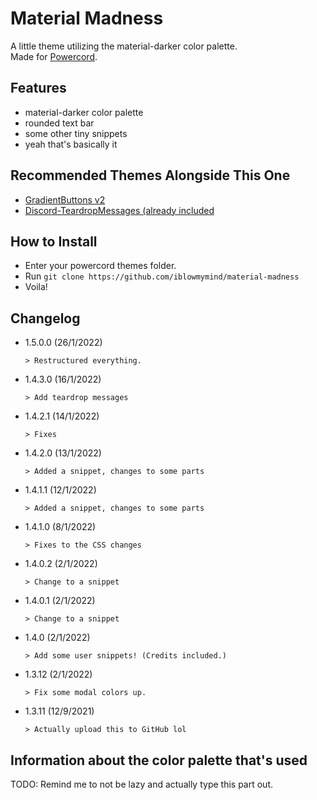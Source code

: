 # Material Madness

A little theme utilizing the material-darker color palette.  
Made for [Powercord](https://powercord.dev).

## Features

- material-darker color palette
- rounded text bar
- some other tiny snippets
- yeah that's basically it

## Recommended Themes Alongside This One

- [GradientButtons v2](https://github.com/Discord-Theme-Addons/gradientbuttons-v2)
- [Discord-TeardropMessages (already included](https://github.com/Freeplayg/Discord-TeardropMessages)

## How to Install

- Enter your powercord themes folder.
- Run `git clone https://github.com/iblowmymind/material-madness`
- Voila!

## Changelog

- 1.5.0.0 (26/1/2022)

  ```text
  > Restructured everything.
  ```

- 1.4.3.0 (16/1/2022)
  
  ```text
  > Add teardrop messages
  ```

- 1.4.2.1 (14/1/2022)

  ```text
  > Fixes
  ```

- 1.4.2.0 (13/1/2022)
  
  ```text
  > Added a snippet, changes to some parts
  ```

- 1.4.1.1 (12/1/2022)
  
  ```text
  > Added a snippet, changes to some parts
  ```

- 1.4.1.0 (8/1/2022)
  
  ```text
  > Fixes to the CSS changes
  ```

- 1.4.0.2 (2/1/2022)
  
  ```text
  > Change to a snippet
  ```

- 1.4.0.1 (2/1/2022)
  
  ```text
  > Change to a snippet
  ```

- 1.4.0 (2/1/2022)
  
  ```text
  > Add some user snippets! (Credits included.)
  ```

- 1.3.12 (2/1/2022)
  
  ```text
  > Fix some modal colors up.
  ```

- 1.3.11 (12/9/2021)
  
  ```text
  > Actually upload this to GitHub lol
  ```

## Information about the color palette that's used

TODO: Remind me to not be lazy and actually type this part out.
